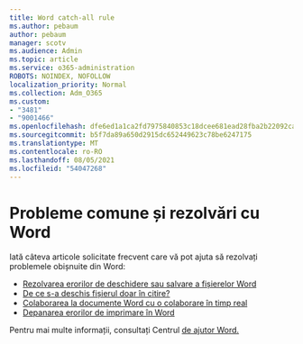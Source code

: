 ```yaml
---
title: Word catch-all rule
ms.author: pebaum
author: pebaum
manager: scotv
ms.audience: Admin
ms.topic: article
ms.service: o365-administration
ROBOTS: NOINDEX, NOFOLLOW
localization_priority: Normal
ms.collection: Adm_O365
ms.custom:
- "3481"
- "9001466"
ms.openlocfilehash: dfe6ed1a1ca2fd7975840853c18dcee681ead28fba2b22092ca7edee925c8a62
ms.sourcegitcommit: b5f7da89a650d2915dc652449623c78be6247175
ms.translationtype: MT
ms.contentlocale: ro-RO
ms.lasthandoff: 08/05/2021
ms.locfileid: "54047268"
---
```

# <a name="common-issues-and-resolutions-with-word"></a>Probleme comune și rezolvări cu Word

Iată câteva articole solicitate frecvent care vă pot ajuta să rezolvați problemele obișnuite din Word:

- [Rezolvarea erorilor de deschidere sau salvare a fișierelor Word](https://docs.microsoft.com/alchemyinsights/errors-opening-or-saving-files)
- [De ce s-a deschis fișierul doar în citire?](https://support.office.com/article/why-did-my-file-open-read-only-3ab4b792-da50-4b38-8628-14c64e1f1d15)
- [Colaborarea la documente Word cu o colaborare în timp real](https://support.office.com/article/collaborate-on-word-documents-with-real-time-co-authoring-7dd3040c-3f30-4fdd-bab0-8586492a1f1d?wt.mc_id=fsn_word_share_and_coauthor)
- [Depanarea erorilor de imprimare în Word](https://docs.microsoft.com/office/troubleshoot/word/print-failures-in-word)

Pentru mai multe informații, consultați Centrul [de ajutor Word.](https://support.office.com/word)
